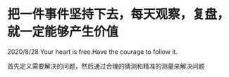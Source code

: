 # 把一件事件坚持下去，每天观察，复盘，就一定能够产生价值
2020/8/28 Your heart is free.Have the courage to follow it.

首先定义需要解决的问题，然后通过合理的猜测和精准的测量来解决问题